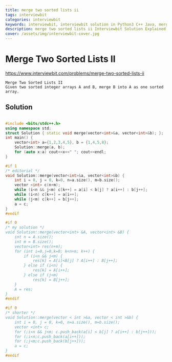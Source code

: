 ```yaml
---
title: merge two sorted lists ii
tags: interviewbit
categories: interviewbit
keywords: interviewbit, interviewbit solution in Python3 C++ Java, merge two sorted lists ii solution
description: merge two sorted lists ii Interviewbit Solution Explained
cover: /assets/img/interviewbit-cover.jpg
---
```


# Merge Two Sorted Lists II

https://www.interviewbit.com/problems/merge-two-sorted-lists-ii


	Merge Two Sorted Lists II
	Given two sorted integer arrays A and B, merge B into A as one sorted array.
## Solution

```cpp

#include <bits/stdc++.h>
using namespace std;
struct Solution { static void merge(vector<int>&a, vector<int>&b); };
int main() {
	vector<int> a={1,2,3,4,5}, b = {1,4,5,8};
	Solution::merge(a, b);
	for (auto x:a) cout<<x<<" "; cout<<endl;
}

#if 1
/* editorial */
void Solution::merge(vector<int>&a, vector<int>&b) {
    int i = 0, j = 0, k=0, n=a.size(), m=b.size();
    vector <int> c(n+m);
    while (i<n && j<m) c[k++] = a[i] < b[j] ? a[i++] : b[j++];
    while (i<n) c[k++] = a[i++];
    while (j<m) c[k++] = b[j++];
    a = c;
}
#endif

#if 0
/* my solution */
void Solution::merge(vector<int> &A, vector<int> &B) {
    int n = A.size();
    int m = B.size();
    vector<int> res(n+m);
    for (int i=0,j=0,k=0; k<n+m; k++) {
        if (i<n && j<m) {
            res[k] = A[i]<B[j] ? A[i++] : B[j++];
        } else if (i<n) {
            res[k] = A[i++];
        } else if (j<m)
            res[k] = B[j++];
    }
    A = res;
}
#endif

#if 0
/* shorter */
void Solution::merge(vector < int >&a, vector < int >&b) {
    int i = 0, j = 0, k=0, n=a.size(), m=b.size();
    vector <int> c;
    for (;i<n && j<m; c.push_back(a[i] < b[j] ? a[i++] : b[j++]));
    for (;i<n;c.push_back(a[i++]));
    for (;j<m;c.push_back(b[j++]));
    a = c;
}
#endif

```